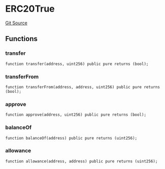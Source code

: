 # ERC20True
[Git Source](https://github.com/1inch/cross-chain-swap/blob/dc0ae325b453eb92201e3de6c74cc1cd6558cced/contracts/mocks/ERC20True.sol)


## Functions
### transfer


```solidity
function transfer(address, uint256) public pure returns (bool);
```

### transferFrom


```solidity
function transferFrom(address, address, uint256) public pure returns (bool);
```

### approve


```solidity
function approve(address, uint256) public pure returns (bool);
```

### balanceOf


```solidity
function balanceOf(address) public pure returns (uint256);
```

### allowance


```solidity
function allowance(address, address) public pure returns (uint256);
```

